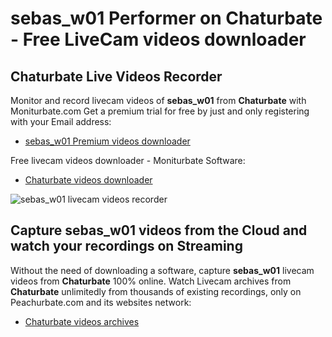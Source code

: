 # sebas_w01 Performer on Chaturbate - Free LiveCam videos downloader

## Chaturbate Live Videos Recorder

Monitor and record livecam videos of **sebas_w01** from **Chaturbate** with Moniturbate.com
Get a premium trial for free by just and only registering with your Email address:
* [sebas_w01 Premium videos downloader](https://moniturbate.com/request-demo-licence-key.html)

Free livecam videos downloader - Moniturbate Software:
* [Chaturbate videos downloader](https://moniturbate.com/moniturbate-download-software.html)

![sebas_w01 livecam videos recorder](https://peachurnet.com/templates/moniturbate-software.png)


## Capture sebas_w01 videos from the Cloud and watch your recordings on Streaming

Without the need of downloading a software, capture **sebas_w01** livecam videos from **Chaturbate** 100% online.
Watch Livecam archives from **Chaturbate** unlimitedly from thousands of existing recordings, only on Peachurbate.com and its websites network:
* [Chaturbate videos archives](https://peachurnet.com/)